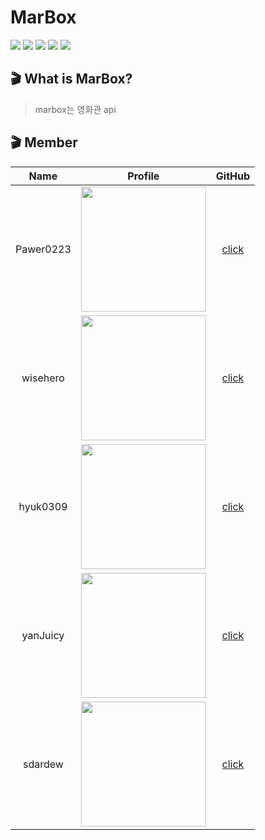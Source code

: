 # MarBox

<img src="https://img.shields.io/badge/Java-17-green.svg"/>
<img src="https://img.shields.io/badge/Spring Boot-2.7.0-green.svg"/>
<img src="https://img.shields.io/badge/gradle-7.4.1-green.svg"/>
<img src="https://img.shields.io/github/issues/prgrms-be-devcourse/BE-02-MarBox">
<img src="https://img.shields.io/github/forks/prgrms-be-devcourse/BE-02-MarBox">

## 🎬 What is MarBox?
> marbox는 영화관 api 


## 🎬 Member
|   Name    | Profile                                                                          | GitHub                                |
|:---------:|----------------------------------------------------------------------------------|:-------------------------------------:|
| Pawer0223 | <img src="https://avatars.githubusercontent.com/u/26343023?v=4" width = "200px"> | [click](https://github.com/Pawer0223) |
| wisehero  | <img src="https://avatars.githubusercontent.com/u/54886222?v=4" width = "200px"> | [click](https://github.com/wisehero)  |
| hyuk0309  | <img src="https://avatars.githubusercontent.com/u/29492667?v=4" width = "200px"> | [click](https://github.com/hyuk0309)  |
| yanJuicy  | <img src="https://avatars.githubusercontent.com/u/43159295?v=4" width = "200px"> | [click](https://github.com/yanJuicy)  |
|  sdardew  | <img src="https://avatars.githubusercontent.com/u/86591021?v=4" width = "200px"> | [click](https://github.com/sdardew)   |